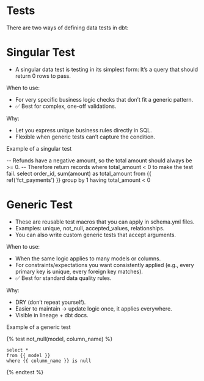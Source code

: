 # Tests

There are two ways of defining data tests in dbt:

# Singular Test
- A singular data test is testing in its simplest form: It’s a query that should return 0 rows to pass.

When to use:
- For very specific business logic checks that don’t fit a generic pattern.
- ✅ Best for complex, one-off validations.

Why:
- Let you express unique business rules directly in SQL.
- Flexible when generic tests can’t capture the condition.

Example of a singular test

-- Refunds have a negative amount, so the total amount should always be >= 0.
-- Therefore return records where total_amount < 0 to make the test fail.
select
    order_id,
    sum(amount) as total_amount
from {{ ref('fct_payments') }}
group by 1
having total_amount < 0

# Generic Test
- These are reusable test macros that you can apply in schema.yml files.
- Examples: unique, not_null, accepted_values, relationships.
- You can also write custom generic tests that accept arguments.

When to use:
- When the same logic applies to many models or columns.
- For constraints/expectations you want consistently applied (e.g., every primary key is unique, every foreign key matches).
- ✅ Best for standard data quality rules.

Why:
- DRY (don’t repeat yourself).
- Easier to maintain → update logic once, it applies everywhere.
- Visible in lineage + dbt docs.

Example of a generic test

{% test not_null(model, column_name) %}

    select *
    from {{ model }}
    where {{ column_name }} is null

{% endtest %}
